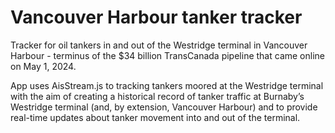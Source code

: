 # Vancouver Harbour tanker tracker

Tracker for oil tankers in and out of the Westridge terminal in Vancouver Harbour - terminus of the $34 billion TransCanada pipeline that came online on May 1, 2024.

App uses AisStream.js to tracking tankers moored at the Westridge terminal with the aim of creating a historical record of tanker traffic at Burnaby’s Westridge terminal (and, by extension, Vancouver Harbour) and to provide real-time updates about tanker movement into and out of the terminal.